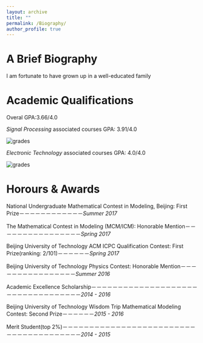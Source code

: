 ```yaml
---
layout: archive
title: ""
permalink: /Biography/
author_profile: true
---
```

A Brief Biography
======
I am fortunate to have grown up in a well-educated family







Academic Qualifications
======
Overal GPA:3.66/4.0

*Signal Processing* associated courses GPA: 3.91/4.0

![grades](https://dukang4655.github.io/images/grade4.png)


*Electronic Technology* associated courses GPA: 4.0/4.0

![grades](https://dukang4655.github.io/images/grade6.png)


Horours & Awards
======
National Undergraduate Mathematical Contest in Modeling, Beijing: First Prize－－－－－－－－－－－－*Summer 2017*

The Mathematical Contest in Modeling (MCM/ICM): Honorable Mention－－－－－－－－－－－－－－－－*Spring 2017*

Beijing University of Technology ACM ICPC Qualification Contest: First Prize(ranking: 2/101)－－－－－－*Spring 2017*

Beijing University of Technology Physics Contest: Honorable Mention－－－－－－－－－－－－－－－－*Summer 2016*

Academic Excellence Scholarship－－－－－－－－－－－－－－－－－－－－－－－－－－－－－－－－－－*2014 - 2016*

Beijing University of Technology Wisdom Trip Mathematical Modeling Contest: Second Prize－－－－－－*2015 - 2016*

Merit Student(top 2%)－－－－－－－－－－－－－－－－－－－－－－－－－－－－－－－－－－－－－－－*2014 - 2015*
